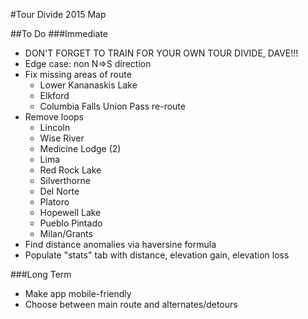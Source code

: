 #Tour Divide 2015 Map


##To Do
###Immediate
* DON'T FORGET TO TRAIN FOR YOUR OWN TOUR DIVIDE, DAVE!!!
* Edge case: non N=>S direction 
* Fix missing areas of route
    * Lower Kananaskis Lake
    * Elkford
    * Columbia Falls
    Union Pass re-route
* Remove loops
    * Lincoln
    * Wise River
    * Medicine Lodge (2)
    * Lima
    * Red Rock Lake
    * Silverthorne
    * Del Norte
    * Platoro
    * Hopewell Lake
    * Pueblo Pintado
    * Milan/Grants
* Find distance anomalies via haversine formula
* Populate "stats" tab with distance, elevation gain, elevation loss

###Long Term
* Make app mobile-friendly
* Choose between main route and alternates/detours